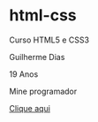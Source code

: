 # html-css
 Curso HTML5 e CSS3 

 Guilherme Dias

 19 Anos

 Mine programador

 <a href="">Clique aqui</a>